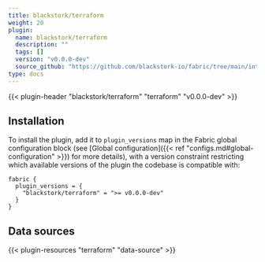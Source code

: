 ```yaml
---
title: blackstork/terraform
weight: 20
plugin:
  name: blackstork/terraform
  description: ""
  tags: []
  version: "v0.0.0-dev"
  source_github: "https://github.com/blackstork-io/fabric/tree/main/internal/terraform/"
type: docs
---
```


{{< plugin-header "blackstork/terraform" "terraform" "v0.0.0-dev" >}}

## Installation

To install the plugin, add it to `plugin_versions` map in the Fabric global configuration block (see [Global configuration]({{< ref "configs.md#global-configuration" >}}) for more details), with a version constraint restricting which available versions of the plugin the codebase is compatible with:

```hcl
fabric {
  plugin_versions = {
    "blackstork/terraform" = ">= v0.0.0-dev"
  }
}
```


## Data sources

{{< plugin-resources "terraform" "data-source" >}}
